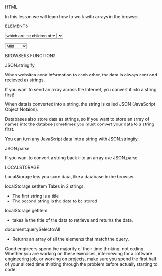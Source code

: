 HTML


In this lesson we will learn how to work with arrays in the browser.


ELEMENTS

<select> allows you to build dropdown menus.
The choices go inside <option> which are the children
of <select> element:

<select>
  <option>Mild</option>
  <option>Medium</option>
  <option>Spicy</option>
</select>


BROWSERS FUNCTIONS

JSON.stringify

When websites send information to each other, the data is 
always sent and recieved as strings.

If you want to send an array across the Internet, you convert
it into a string first!

When data is converted into a string, the string is called 
JSON (JavaScript Object Notaion).

Databases also store data as strings, so if you want to store
an array of names into the databse sometimes you must convert 
your data to a string first.

You can turn any JavaScript data into a string 
with JSON.stringify.

JSON.parse

If you want to convert a string back into an array use JSON.parse



LOCALSTORAGE

LocalStorage lets you store data, like a database in the browser.

localStorage.setItem
Takes in 2 strings.
- The first string is a title
- The second string is the data to be stored

localStorage.getItem
- takes in the title of the data to retrieve and returns the data.

document.querySelectorAll
- Returns an array of all the elements that match the query.


Good engineers spend the majority of their time thinking,
not coding. Whether you are working on these exercises,
interviewing for a software engineering job, or working
on projects, make sure you spend the first half of your alloted
time thinking through the problem before actually starting to
code.
